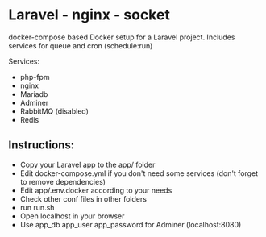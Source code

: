 # Laravel - nginx - socket

docker-compose based Docker setup for a Laravel project.
Includes services for queue and cron (schedule:run)

Services:

- php-fpm
- nginx
- Mariadb
- Adminer
- RabbitMQ (disabled)
- Redis

## Instructions:

- Copy your Laravel app to the app/ folder
- Edit docker-compose.yml if you don't need some services (don't forget to remove dependencies)
- Edit app/.env.docker according to your needs
- Check other conf files in other folders
- run run.sh
- Open localhost in your browser
- Use app_db app_user app_password for Adminer (localhost:8080)